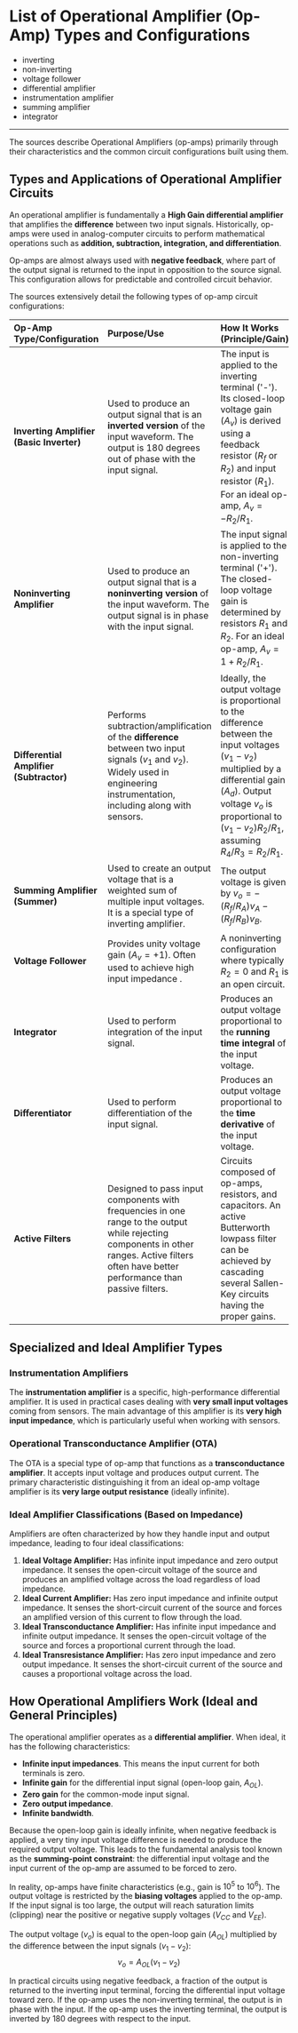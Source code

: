 # List of Operational Amplifier (Op-Amp) Types and Configurations

- inverting
- non-inverting
- voltage follower
- differential amplifier
- instrumentation amplifier
- summing amplifier
- integrator


----------------



The sources describe Operational Amplifiers (op-amps) primarily through their characteristics and the common circuit configurations built using them.

## Types and Applications of Operational Amplifier Circuits

An operational amplifier is fundamentally a **High Gain differential amplifier** that amplifies the **difference** between two input signals. Historically, op-amps were used in analog-computer circuits to perform mathematical operations such as **addition, subtraction, integration, and differentiation**.

Op-amps are almost always used with **negative feedback**, where part of the output signal is returned to the input in opposition to the source signal. This configuration allows for predictable and controlled circuit behavior.

The sources extensively detail the following types of op-amp circuit configurations:

| Op-Amp Type/Configuration | Purpose/Use | How It Works (Principle/Gain) |
| :--- | :--- | :--- |
| **Inverting Amplifier (Basic Inverter)** | Used to produce an output signal that is an **inverted version** of the input waveform. The output is 180 degrees out of phase with the input signal. | The input is applied to the inverting terminal ('-'). Its closed-loop voltage gain ($A_v$) is derived using a feedback resistor ($R_f$ or $R_2$) and input resistor ($R_1$). For an ideal op-amp, $A_v = -R_2/R_1$. |
| **Noninverting Amplifier** | Used to produce an output signal that is a **noninverting version** of the input waveform. The output signal is in phase with the input signal. | The input signal is applied to the non-inverting terminal ('+'). The closed-loop voltage gain is determined by resistors $R_1$ and $R_2$. For an ideal op-amp, $A_v = 1 + R_2/R_1$. |
| **Differential Amplifier (Subtractor)** | Performs subtraction/amplification of the **difference** between two input signals ($v_1$ and $v_2$). Widely used in engineering instrumentation, including along with sensors. | Ideally, the output voltage is proportional to the difference between the input voltages ($v_1 - v_2$) multiplied by a differential gain ($A_d$). Output voltage $v_o$ is proportional to $(v_1 - v_2)R_2/R_1$, assuming $R_4/R_3 = R_2/R_1$. |
| **Summing Amplifier (Summer)** | Used to create an output voltage that is a weighted sum of multiple input voltages. It is a special type of inverting amplifier. | The output voltage is given by $v_o = -(R_f/R_A)v_A - (R_f/R_B)v_B$. |
| **Voltage Follower** | Provides unity voltage gain ($A_v = +1$). Often used to achieve high input impedance . | A noninverting configuration where typically $R_2 = 0$ and $R_1$ is an open circuit. |
| **Integrator** | Used to perform integration of the input signal. | Produces an output voltage proportional to the **running time integral** of the input voltage. |
| **Differentiator** | Used to perform differentiation of the input signal. | Produces an output voltage proportional to the **time derivative** of the input voltage. |
| **Active Filters** | Designed to pass input components with frequencies in one range to the output while rejecting components in other ranges. Active filters often have better performance than passive filters. | Circuits composed of op-amps, resistors, and capacitors. An active Butterworth lowpass filter can be achieved by cascading several Sallen-Key circuits having the proper gains. |

## Specialized and Ideal Amplifier Types

### Instrumentation Amplifiers
The **instrumentation amplifier** is a specific, high-performance differential amplifier. It is used in practical cases dealing with **very small input voltages** coming from sensors. The main advantage of this amplifier is its **very high input impedance**, which is particularly useful when working with sensors.

### Operational Transconductance Amplifier (OTA)
The OTA is a special type of op-amp that functions as a **transconductance amplifier**. It accepts input voltage and produces output current. The primary characteristic distinguishing it from an ideal op-amp voltage amplifier is its **very large output resistance** (ideally infinite).

### Ideal Amplifier Classifications (Based on Impedance)
Amplifiers are often characterized by how they handle input and output impedance, leading to four ideal classifications:

1.  **Ideal Voltage Amplifier:** Has infinite input impedance and zero output impedance. It senses the open-circuit voltage of the source and produces an amplified voltage across the load regardless of load impedance.
2.  **Ideal Current Amplifier:** Has zero input impedance and infinite output impedance. It senses the short-circuit current of the source and forces an amplified version of this current to flow through the load.
3.  **Ideal Transconductance Amplifier:** Has infinite input impedance and infinite output impedance. It senses the open-circuit voltage of the source and forces a proportional current through the load.
4.  **Ideal Transresistance Amplifier:** Has zero input impedance and zero output impedance. It senses the short-circuit current of the source and causes a proportional voltage across the load.

## How Operational Amplifiers Work (Ideal and General Principles)

The operational amplifier operates as a **differential amplifier**. When ideal, it has the following characteristics:

*   **Infinite input impedances**. This means the input current for both terminals is zero.
*   **Infinite gain** for the differential input signal (open-loop gain, $A_{OL}$).
*   **Zero gain** for the common-mode input signal.
*   **Zero output impedance**.
*   **Infinite bandwidth**.

Because the open-loop gain is ideally infinite, when negative feedback is applied, a very tiny input voltage difference is needed to produce the required output voltage. This leads to the fundamental analysis tool known as the **summing-point constraint**: the differential input voltage and the input current of the op-amp are assumed to be forced to zero.

In reality, op-amps have finite characteristics (e.g., gain is $10^5$ to $10^6$). The output voltage is restricted by the **biasing voltages** applied to the op-amp. If the input signal is too large, the output will reach saturation limits (clipping) near the positive or negative supply voltages ($V_{CC}$ and $V_{EE}$).

The output voltage ($v_o$) is equal to the open-loop gain ($A_{OL}$) multiplied by the difference between the input signals ($v_1 - v_2$):
$$v_o = A_{OL}(v_1 - v_2) \text{}$$

In practical circuits using negative feedback, a fraction of the output is returned to the inverting input terminal, forcing the differential input voltage toward zero. If the op-amp uses the non-inverting terminal, the output is in phase with the input. If the op-amp uses the inverting terminal, the output is inverted by 180 degrees with respect to the input.